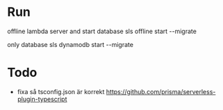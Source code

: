 # Run

offline lambda server and start database
sls offline start --migrate

only database
sls dynamodb start --migrate

# Todo

- fixa så tsconfig.json är korrekt
  https://github.com/prisma/serverless-plugin-typescript
